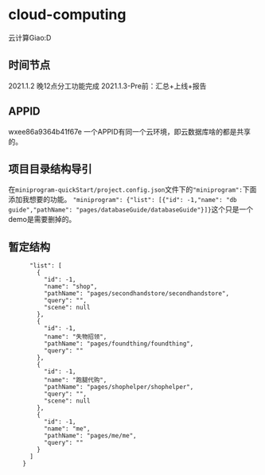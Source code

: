 # cloud-computing
云计算Giao:D

## 时间节点
2021.1.2 晚12点分工功能完成
2021.1.3-Pre前：汇总+上线+报告
## APPID
wxee86a9364b41f67e
一个APPID有同一个云环境，即云数据库啥的都是共享的。



  
## 项目目录结构导引
在`miniprogram-quickStart/project.config.json`文件下的`"miniprogram":`下面添加我想要的功能。
    `"miniprogram": {"list": [{"id": -1,"name": "db guide","pathName": "pages/databaseGuide/databaseGuide"}]}`这个只是一个demo是需要删掉的。
    

## 暂定结构
```` "miniprogram": {
      "list": [
        {
          "id": -1,
          "name": "shop",
          "pathName": "pages/secondhandstore/secondhandstore",
          "query": "",
          "scene": null
        },
        {
          "id": -1,
          "name": "失物招领",
          "pathName": "pages/foundthing/foundthing",
          "query": ""
        },
        {
          "id": -1,
          "name": "跑腿代购",
          "pathName": "pages/shophelper/shophelper",
          "query": "",
          "scene": null
        },
        {
          "id": -1,
          "name": "me",
          "pathName": "pages/me/me",
          "query": ""
        }
      ]
    }

